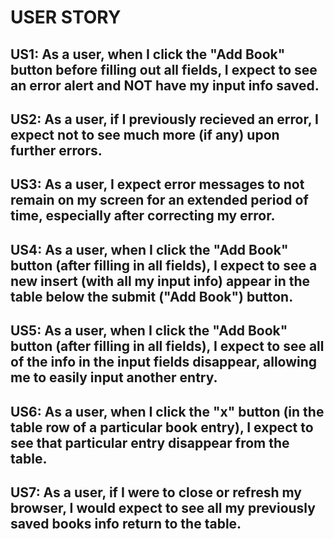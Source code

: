 # **USER STORY**

## US1: As a user, when I click the "Add Book" button before filling out all fields, I expect to see an error alert and NOT have my input info saved.

## US2: As a user, if I previously recieved an error, I expect not to see much more (if any) upon further errors.

## US3: As a user, I expect error messages to not remain on my screen for an extended period of time, especially after correcting my error.

## US4: As a user, when I click the "Add Book" button (after filling in all fields), I expect to see a new insert (with all my input info) appear in the table below the submit ("Add Book") button.

## US5: As a user, when I click the "Add Book" button (after filling in all fields), I expect to see all of the info in the input fields disappear, allowing me to easily input another entry.

## US6: As a user, when I click the "x" button (in the table row of a particular book entry), I expect to see that particular entry disappear from the table.

## US7: As a user, if I were to close or refresh my browser, I would expect to see all my previously saved books info return to the table.
